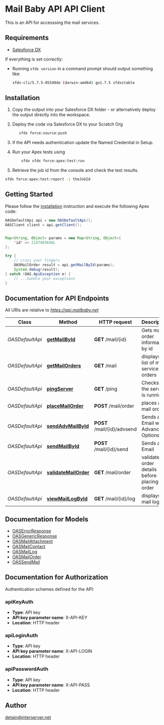 # Mail Baby API API Client


This is an API for accesssing the mail services.

## Requirements

- [Salesforce DX](https://www.salesforce.com/products/platform/products/salesforce-dx/)

If everything is set correctly:

- Running `sfdx version` in a command prompt should output something like:

  ```bash
  sfdx-cli/5.7.5-05549de (darwin-amd64) go1.7.5 sfdxstable
  ```

## Installation

1. Copy the output into your Salesforce DX folder - or alternatively deploy the output directly into the workspace.
2. Deploy the code via Salesforce DX to your Scratch Org

   ```bash
      sfdx force:source:push
   ```

3. If the API needs authentication update the Named Credential in Setup.
4. Run your Apex tests using

   ```bash
       sfdx sfdx force:apex:test:run
   ```

5. Retrieve the job id from the console and check the test results.

  ```bash
  sfdx force:apex:test:report -i theJobId
  ```

## Getting Started

Please follow the [installation](#installation) instruction and execute the following Apex code:

```java
OASDefaultApi api = new OASDefaultApi();
OASClient client = api.getClient();


Map<String, Object> params = new Map<String, Object>{
    'id' => 2147483648L
};

try {
    // cross your fingers
    OASMailOrder result = api.getMailById(params);
    System.debug(result);
} catch (OAS.ApiException e) {
    // ...handle your exceptions
}
```

## Documentation for API Endpoints

All URIs are relative to *https://api.mailbaby.net*

Class | Method | HTTP request | Description
------------ | ------------- | ------------- | -------------
*OASDefaultApi* | [**getMailById**](OASDefaultApi.md#getMailById) | **GET** /mail/{id} | Gets mail order information by id
*OASDefaultApi* | [**getMailOrders**](OASDefaultApi.md#getMailOrders) | **GET** /mail | displays a list of mail service orders
*OASDefaultApi* | [**pingServer**](OASDefaultApi.md#pingServer) | **GET** /ping | Checks if the server is running
*OASDefaultApi* | [**placeMailOrder**](OASDefaultApi.md#placeMailOrder) | **POST** /mail/order | places a mail order
*OASDefaultApi* | [**sendAdvMailById**](OASDefaultApi.md#sendAdvMailById) | **POST** /mail/{id}/advsend | Sends an Email with Advanced Options
*OASDefaultApi* | [**sendMailById**](OASDefaultApi.md#sendMailById) | **POST** /mail/{id}/send | Sends an Email
*OASDefaultApi* | [**validateMailOrder**](OASDefaultApi.md#validateMailOrder) | **GET** /mail/order | validatess order details before placing an order
*OASDefaultApi* | [**viewMailLogById**](OASDefaultApi.md#viewMailLogById) | **GET** /mail/{id}/log | displays the mail log


## Documentation for Models

 - [OASErrorResponse](OASErrorResponse.md)
 - [OASGenericResponse](OASGenericResponse.md)
 - [OASMailAttachment](OASMailAttachment.md)
 - [OASMailContact](OASMailContact.md)
 - [OASMailLog](OASMailLog.md)
 - [OASMailOrder](OASMailOrder.md)
 - [OASSendMail](OASSendMail.md)


## Documentation for Authorization

Authentication schemes defined for the API:
### apiKeyAuth


- **Type**: API key
- **API key parameter name**: X-API-KEY
- **Location**: HTTP header

### apiLoginAuth


- **Type**: API key
- **API key parameter name**: X-API-LOGIN
- **Location**: HTTP header

### apiPasswordAuth


- **Type**: API key
- **API key parameter name**: X-API-PASS
- **Location**: HTTP header


## Author

detain@interserver.net

